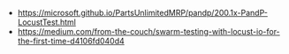 - https://microsoft.github.io/PartsUnlimitedMRP/pandp/200.1x-PandP-LocustTest.html
- https://medium.com/from-the-couch/swarm-testing-with-locust-io-for-the-first-time-d4106fd040d4
